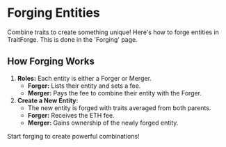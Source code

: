 # Forging Entities

Combine traits to create something unique! Here's how to forge entities in TraitForge.
This is done in the 'Forging' page.

## How Forging Works

1. **Roles:** Each entity is either a Forger or Merger.
   - **Forger:** Lists their entity and sets a fee.
   - **Merger:** Pays the fee to combine their entity with the Forger.
2. **Create a New Entity:**
   - The new entity is forged with traits averaged from both parents.
   - **Forger:** Receives the ETH fee.
   - **Merger:** Gains ownership of the newly forged entity.

Start forging to create powerful combinations!

